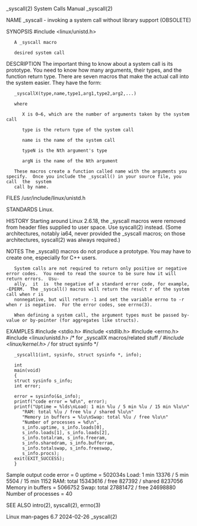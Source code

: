 _syscall(2)							      System Calls Manual							   _syscall(2)

NAME
       _syscall - invoking a system call without library support (OBSOLETE)

SYNOPSIS
       #include <linux/unistd.h>

       A _syscall macro

       desired system call

DESCRIPTION
       The  important  thing  to  know	about a system call is its prototype.  You need to know how many arguments, their types, and the function return type.
       There are seven macros that make the actual call into the system easier.	 They have the form:

	   _syscallX(type,name,type1,arg1,type2,arg2,...)

       where

	      X is 0–6, which are the number of arguments taken by the system call

	      type is the return type of the system call

	      name is the name of the system call

	      typeN is the Nth argument's type

	      argN is the name of the Nth argument

       These macros create a function called name with the arguments you specify.  Once you include the _syscall() in your source file, you  call  the	system
       call by name.

FILES
       /usr/include/linux/unistd.h

STANDARDS
       Linux.

HISTORY
       Starting around Linux 2.6.18, the _syscall macros were removed from header files supplied to user space.	 Use syscall(2) instead.  (Some architectures,
       notably ia64, never provided the _syscall macros; on those architectures, syscall(2) was always required.)

NOTES
       The _syscall() macros do not produce a prototype.  You may have to create one, especially for C++ users.

       System calls are not required to return only positive or negative error codes.  You need to read the source to be sure how it will return errors.  Usu‐
       ally,  it  is  the negative of a standard error code, for example, -EPERM.  The _syscall() macros will return the result r of the system call when r is
       nonnegative, but will return -1 and set the variable errno to -r when r is negative.  For the error codes, see errno(3).

       When defining a system call, the argument types must be passed by-value or by-pointer (for aggregates like structs).

EXAMPLES
       #include <stdio.h>
       #include <stdlib.h>
       #include <errno.h>
       #include <linux/unistd.h>       /* for _syscallX macros/related stuff */
       #include <linux/kernel.h>       /* for struct sysinfo */

       _syscall1(int, sysinfo, struct sysinfo *, info);

       int
       main(void)
       {
	   struct sysinfo s_info;
	   int error;

	   error = sysinfo(&s_info);
	   printf("code error = %d\n", error);
	   printf("Uptime = %lds\nLoad: 1 min %lu / 5 min %lu / 15 min %lu\n"
		  "RAM: total %lu / free %lu / shared %lu\n"
		  "Memory in buffers = %lu\nSwap: total %lu / free %lu\n"
		  "Number of processes = %d\n",
		  s_info.uptime, s_info.loads[0],
		  s_info.loads[1], s_info.loads[2],
		  s_info.totalram, s_info.freeram,
		  s_info.sharedram, s_info.bufferram,
		  s_info.totalswap, s_info.freeswap,
		  s_info.procs);
	   exit(EXIT_SUCCESS);
       }

   Sample output
       code error = 0
       uptime = 502034s
       Load: 1 min 13376 / 5 min 5504 / 15 min 1152
       RAM: total 15343616 / free 827392 / shared 8237056
       Memory in buffers = 5066752
       Swap: total 27881472 / free 24698880
       Number of processes = 40

SEE ALSO
       intro(2), syscall(2), errno(3)

Linux man-pages 6.7							  2024-02-26								   _syscall(2)
